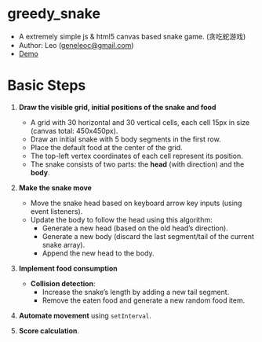 # greedy_snake
- A extremely simple js &amp; html5 canvas based snake game. (贪吃蛇游戏)
- Author: Leo (geneleoc@gmail.com)
- [Demo](https://notus629.github.io/greedy_snake/)


# Basic Steps

1. **Draw the visible grid, initial positions of the snake and food**  
   - A grid with 30 horizontal and 30 vertical cells, each cell 15px in size (canvas total: 450x450px).  
   - Draw an initial snake with 5 body segments in the first row.  
   - Place the default food at the center of the grid.  
   - The top-left vertex coordinates of each cell represent its position.  
   - The snake consists of two parts: the **head** (with direction) and the **body**.  

2. **Make the snake move**  
   - Move the snake head based on keyboard arrow key inputs (using event listeners).  
   - Update the body to follow the head using this algorithm:  
     - Generate a new head (based on the old head’s direction).  
     - Generate a new body (discard the last segment/tail of the current snake array).  
     - Append the new head to the body.  

3. **Implement food consumption**  
   - **Collision detection**:  
     - Increase the snake’s length by adding a new tail segment.  
     - Remove the eaten food and generate a new random food item.  

4. **Automate movement** using `setInterval`.  

5. **Score calculation**.
